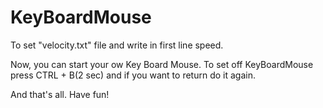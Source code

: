 # KeyBoardMouse

To set "velocity.txt" file and write in first line speed.

Now, you can start your ow Key Board Mouse.
To set off KeyBoardMouse press CTRL + B(2 sec) and if you want to return do it again.

And that's all. Have fun!